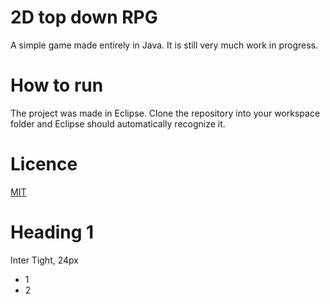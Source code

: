 # 2D top down RPG
A simple game made entirely in Java. It is still very much work in progress.

# How to run
The project was made in Eclipse. Clone the repository into your workspace folder and Eclipse should automatically recognize it.

# Licence
[MIT](https://choosealicense.com/licenses/mit/)

# Heading 1
Inter Tight, 24px 
* 1
* 2
